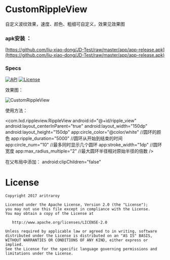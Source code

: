 # CustomRippleView
自定义波纹效果，速度、颜色、粗细可自定义，效果见效果图




### apk安装 ：
[https://github.com/liu-xiao-dong/JD-Test/raw/master/app/app-release.apk](https://github.com/liu-xiao-dong/JD-Test/raw/master/app/app-release.apk)  




### Specs
  [![API](https://img.shields.io/badge/API-11%2B-blue.svg?style=flat)](https://img.shields.io/badge/API-11%2B-blue.svg?style=flat) [![License](https://img.shields.io/badge/License-Apache%202.0-blue.svg)](https://opensource.org/licenses/Apache-2.0)


效果图：

![CustomRippleView](https://github.com/liu-xiao-dong/CustomRippleView/tree/master/screenshot/screenshot.gif?raw=true) 

使用方法：

<com.lxd.rippleview.RippleView
        android:id="@+id/ripple_view"
        android:layout_centerInParent="true"
        android:layout_width="150dp"   
        android:layout_height="150dp"
        app:circle_color="@color/white"   //圆环的颜色
        app:ripple_duration="5000"  //圆环从开始到结束的时间
        app:circle_num="10"   //最多同时显示几个圆环
        app:stroke_width="1dp"  //圆环宽度
        app:max_radius_multiple="2"   //最大圆环半径相对原始半径的倍数
        />


在父布局中添加： android:clipChildren="false"




# License

```
Copyright 2017 aritraroy

Licensed under the Apache License, Version 2.0 (the "License");
you may not use this file except in compliance with the License.
You may obtain a copy of the License at

   http://www.apache.org/licenses/LICENSE-2.0

Unless required by applicable law or agreed to in writing, software
distributed under the License is distributed on an "AS IS" BASIS,
WITHOUT WARRANTIES OR CONDITIONS OF ANY KIND, either express or implied.
See the License for the specific language governing permissions and
limitations under the License.